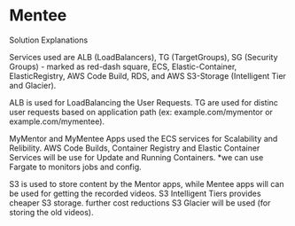 # Mentee
Solution Explanations

Services used are ALB (LoadBalancers), TG (TargetGroups), SG (Security Groups) - marked as red-dash square, ECS, Elastic-Container, ElasticRegistry, AWS Code Build, RDS, and AWS S3-Storage (Intelligent Tier and Glacier).

ALB is used for LoadBalancing the User Requests.
TG are used for distinc user requests based on application path (ex: example.com/mymentor or example.com/mymentee).

MyMentor and MyMentee Apps used the ECS services for Scalability and Relibility.
AWS Code Builds, Container Registry and Elastic Container Services will be use for Update and Running Containers.
*we can use Fargate to monitors jobs and config.

S3 is used to store content by the Mentor apps, while Mentee apps will can be used for getting the recorded videos.
S3 Intelligent Tiers provides cheaper S3 storage.
further cost reductions S3 Glacier will be used (for storing the old videos).

